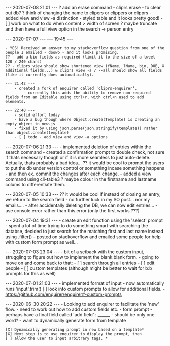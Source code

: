 --- 2020-07-08 21:01 ---
	? add an erase command - cliprs erase - to clear out db?
	? think of changing the name to clipers or clippers or clipprs
	- added view and view -a distinction
	- styled table and it looks pretty good!
		- [ ] work on what to do when content > width of screen
			? maybe truncate and then have a full view option in the search -> person entry


--- 2020-07-07 ---
	--- 19:45 ---

	- YES! Received an answer to my stackoverflow question from one of the people I emailed - doowb - and it looks promising. 
	?? - add a bio fields as required (limit it to the size of a tweet - 120 / 240 chars)
	?? - cliprs view should show shortened view (fName, lName, bio, DOB, X additional fields...) & cliprs view -a / --all should show all fields (like it currently does automatically).
	
	--- 21:42 ---
		- created a fork of enquirer called 'cliprs-enquirer'. 
			- currently this adds the ability to remove non-required fields from an Editable using ctrl+r, with ctrl+n used to add elements. 

	--- 22:40 ---
		- solid effort today
		- have a bug though where Object.create(Template) is creating an empty object in new.js
		- fixed it by using json.parse(json.stringify(template)) rather than object.create(template)
		- [ ] todo - add view and view -a options


--- 2020-07-06 21:33 ---
	- implemented deletion of entries within the search command
		- created a confirmation prompt to double check, not sure if thats necessary though or if it is more seamless to just auto-delete. Actually, thats probably a bad idea...
		?? it would be cool to prompt the users to put the db under version control or something incase something happens - and then ex. commit the changes after each change.
		- added a view command using cli-table3
			? maybe colour in the firstname and lastname colums to differentiate them.


--- 2020-07-05 10:33 --- 
	?? it would be cool if instead of closing an entry, we return to the search field
	- no further luck in my SO post... nor my emails....
	- after accidentally deleting the DB, we can now edit entries...
	- use console.error rather than this.error (only the first works ???)
	


--- 2020-07-04 19:31 ---
	- create an edit function using the 'select' prompt
	- spent a lot of time trying to do something smart with searching the databse, decided to just search for the matching first and last name instead using .filter()
	- posted on stackoverflow and emailed some people for help with custom form prompt as well...


--- 2020-07-03 23:04 ---
	- bit of a setback with the custom input, struggling to figure out how to implement the blank:blank form. 
	- going to move on and come back to that: 
		- [ ] search through all entries
		- [ ] edit people
		- [ ] custom templates (although might be better to wait for b:b prompts for this as well)



--- 2020-07-01 21:03 ---
	- implemented format of input
		- now automatically runs 'input'.trim()
	[ ] look into custom prompts to allow for additional fields. 
		- https://github.com/enquirer/enquirer#-custom-prompts



--- 2020-06-30 20:22 ---
	- Looking to add enquirer to facilitate the 'new' flow. 
		- need to work out how to add custom fields etc. 
		- form prompt
			- perhaps have a final field called 'add field' : ______
				- should be only one word? 
		- want to dynamically generate form from template

	[X] Dynamically generating prompt in new based on a template*
	[X] Next step is to use enquirer to display the prompt, then 
	[ ] allow the user to input arbitrary tags. * 
